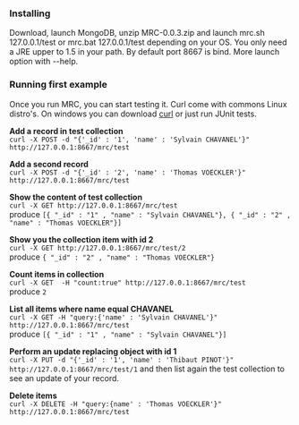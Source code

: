 ### Installing
Download, launch MongoDB,  unzip MRC-0.0.3.zip and launch mrc.sh 127.0.0.1/test or mrc.bat 127.0.0.1/test depending on your OS. You only need a JRE upper to 1.5 in your path.
By default port 8667 is bind. More launch option with --help.

### Running first example
Once you run MRC, you can start testing it. Curl come with commons Linux distro's. On windows you can download [curl](http://curl.haxx.se/download.html) or just run JUnit tests.

**Add a record in test collection**   
`curl -X POST -d "{'_id' : '1', 'name' : 'Sylvain CHAVANEL'}" http://127.0.0.1:8667/mrc/test`

**Add a second record**   
`curl -X POST -d "{'_id' : '2', 'name' : 'Thomas VOECKLER'}" http://127.0.0.1:8667/mrc/test` 

**Show the content of test collection**   
`curl -X GET http://127.0.0.1:8667/mrc/test`   
produce  `[{ "_id" : "1" , "name" : "Sylvain CHAVANEL"}, { "_id" : "2" , "name" : "Thomas VOECKLER"}]`   

**Show you the collection item with id 2**   
`curl -X GET http://127.0.0.1:8667/mrc/test/2`   
produce `{ "_id" : "2" , "name" : "Thomas VOECKLER"}`

**Count items in collection**   
`curl -X GET  -H "count:true" http://127.0.0.1:8667/mrc/test`   
produce   `2`

**List all items where name equal CHAVANEL**   
`curl -X GET -H "query:{'name' : 'Sylvain CHAVANEL'}"  http://127.0.0.1:8667/mrc/test`   
produce `[{ "_id" : "1" , "name" : "Sylvain CHAVANEL"}]`

**Perform an update replacing object with id 1**   
`curl -X PUT -d "{'_id' : '1', 'name' : 'Thibaut PINOT'}" http://127.0.0.1:8667/mrc/test/1` and then list again the test collection to see an update of your record.

**Delete items**   
`curl -X DELETE -H "query:{name' : 'Thomas VOECKLER'}" http://127.0.0.1:8667/mrc/test`


